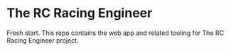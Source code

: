 # The RC Racing Engineer

Fresh start. This repo contains the web app and related tooling for The RC Racing Engineer project.
